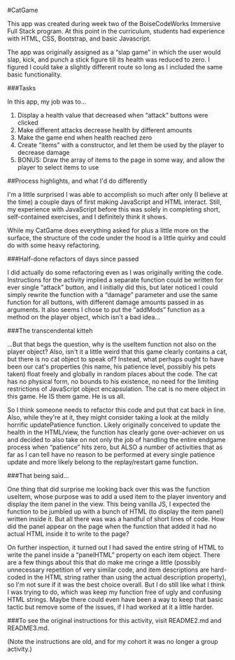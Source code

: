#CatGame

This app was created during week two of the BoiseCodeWorks Immersive Full Stack program. At this point in the curriculum, students had experience with HTML, CSS, Bootstrap, and basic Javascript.

The app was originally assigned as a “slap game” in which the user would slap, kick, and punch a stick figure till its health was reduced to zero. I figured I could take a slightly different route so long as I included the same basic functionality.

###Tasks

In this app, my job was to...

1. Display a health value that decreased when “attack” buttons were clicked
2. Make different attacks decrease health by different amounts
3. Make the game end when health reached zero
4. Create “items” with a constructor, and let them be used by the player to decrease damage
5. BONUS: Draw the array of items to the page in some way, and allow the player to select items to use

##Process highlights, and what I'd do differently

I'm a little surprised I was able to accomplish so much after only (I believe at the time) a couple days of first making JavaScript and HTML interact. Still, my experience with JavaScript before this was solely in completing short, self-contained exercises, and I definitely think it shows.

While my CatGame does everything asked for plus a little more on the surface, the structure of the code under the hood is a little quirky and could do with some heavy refactoring.

###Half-done refactors of days since passed

I did actually do some refactoring even as I was originally writing the code. Instructions for the activity implied a separate function could be written for ever single “attack” button, and I initially did this, but later noticed I could simply rewrite the function with a “damage” parameter and use the same function for all buttons, with different damage amounts passed in as arguments. It also seems I chose to put the “addMods” function as a method on the player object, which isn't a bad idea...

###The transcendental kitteh

...But that begs the question, why is the useItem function not also on the player object? Also, isn't it a little weird that this game clearly contains a cat, but there is no cat object to speak of? Instead, what perhaps ought to have been our cat's properties (his name, his patience level, possibly his pets taken) float freely and globally in random places about the code. The cat has no physical form, no bounds to his existence, no need for the limiting restrictions of JavaScript object encapsulation. The cat is no mere object in this game. He IS them game. He is us all.

So I think someone needs to refactor this code and put that cat back in line. Also, while they're at it, they might consider taking a look at the mildly horrific updatePatience function. Likely originally conceived to update the health in the HTML/view, the function has clearly gone over-achiever on us and decided to also take on not only the job of handling the entire endgame process when “patience” hits zero, but ALSO a number of activities that as far as I can tell have no reason to be performed at every single patience update and more likely belong to the replay/restart game function.

###That being said...

One thing that did surprise me looking back over this was the function useItem, whose purpose was to add a used item to the player inventory and display the item panel in the view. This being vanilla JS, I expected the function to be jumbled up with a bunch of HTML (to display the item panel) written inside it. But all there was was a handful of short lines of code. How did the panel appear on the page when the function that added it had no actual HTML inside it to write to the page?

On further inspection, it turned out I had saved the entire string of HTML to write the panel inside a “panelHTML” property on each item object. There are a few things about this that do make me cringe a little (possibly unnecessary repetition of very similar code, and item descriptions are hard-coded in the HTML string rather than using the actual description property), so I'm not sure if it was the best choice overall. But I do still like what I think I was trying to do, which was keep my function free of ugly and confusing HTML strings. Maybe there could even have been a way to keep that basic tactic but remove some of the issues, if I had worked at it a little harder.

###To see the original instructions for this activity, visit README2.md and README3.md.

(Note the instructions are old, and for my cohort it was no longer a group activity.)